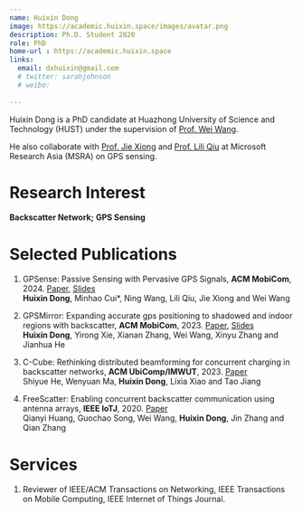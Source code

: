 ```yaml
---
name: Huixin Dong
image: https://academic.huixin.space/images/avatar.png
description: Ph.D. Student 2020
role: PhD
home-url : https://academic.huixin.space
links:
  email: dxhuixin@gmail.com
  # twitter: sarahjohnson
  # weibo:
  
---
```


Huixin Dong is a PhD candidate at Huazhong University of Science and Technology (HUST) under the supervision of [Prof. Wei Wang](https://eic.hust.edu.cn/professor/wangwei/index.html). 
<!-- He collaborates closely with [Prof. Xinyu Zhang](http://xyzhang.ucsd.edu/) at UCSD on the backscatter network. -->
He also collaborate with [Prof. Jie Xiong](https://people.cs.umass.edu/~jxiong/) and [Prof. Lili Qiu](https://www.cs.utexas.edu/~lili/) at Microsoft Research Asia (MSRA) on GPS sensing.

Research Interest
======
**Backscatter Network;** **GPS Sensing**

Selected Publications 
======
1. GPSense: Passive Sensing with Pervasive GPS Signals, **ACM MobiCom**, 2024. [Paper](https://dl.acm.org/doi/abs/10.1145/3570361.3592511), [Slides](https://sigmobile.org/mobicom/2023/media/presentations/DongGPSMirror.pptx)  
   **Huixin Dong**, Minhao Cui*, Ning Wang, Lili Qiu, Jie Xiong and Wei Wang

2. GPSMirror: Expanding accurate gps positioning to shadowed and indoor regions with backscatter, **ACM MobiCom**, 2023. [Paper](https://dl.acm.org/doi/abs/10.1145/3570361.3592511), [Slides](https://sigmobile.org/mobicom/2023/media/presentations/DongGPSMirror.pptx)  
   **Huixin Dong**, Yirong Xie, Xianan Zhang, Wei Wang, Xinyu Zhang and Jianhua He
   
3. C-Cube: Rethinking distributed beamforming for concurrent charging in backscatter networks, **ACM UbiComp/IMWUT**, 2023. [Paper](https://dl.acm.org/doi/abs/10.1145/3570342)        
   Shiyue He, Wenyuan Ma, **Huixin Dong**, Lixia Xiao and Tao Jiang
   
4. FreeScatter: Enabling concurrent backscatter communication using antenna arrays, **IEEE IoTJ**, 2020. [Paper](https://ieeexplore.ieee.org/document/9052666)       
   Qianyi Huang, Guochao Song, Wei Wang, **Huixin Dong**, Jin Zhang and Qian Zhang
      
Services
======
1. Reviewer of IEEE/ACM Transactions on Networking, IEEE Transactions on Mobile Computing, IEEE Internet of Things Journal.

<!-- Hobbies
======
![Hiking](https://cdn.britannica.com/94/125794-050-FB09B3F4/Hikers-Gore-Range-Mountains-Denver.jpg?w=400&h=300&c=crop)  -->